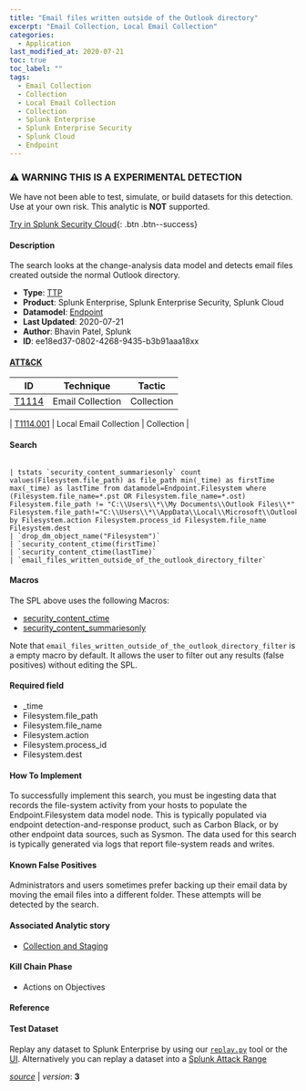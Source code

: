```yaml
---
title: "Email files written outside of the Outlook directory"
excerpt: "Email Collection, Local Email Collection"
categories:
  - Application
last_modified_at: 2020-07-21
toc: true
toc_label: ""
tags:
  - Email Collection
  - Collection
  - Local Email Collection
  - Collection
  - Splunk Enterprise
  - Splunk Enterprise Security
  - Splunk Cloud
  - Endpoint
---
```


### ⚠️ WARNING THIS IS A EXPERIMENTAL DETECTION
We have not been able to test, simulate, or build datasets for this detection. Use at your own risk. This analytic is **NOT** supported.


[Try in Splunk Security Cloud](https://www.splunk.com/en_us/cyber-security.html){: .btn .btn--success}

#### Description

The search looks at the change-analysis data model and detects email files created outside the normal Outlook directory.

- **Type**: [TTP](https://github.com/splunk/security_content/wiki/Detection-Analytic-Types)
- **Product**: Splunk Enterprise, Splunk Enterprise Security, Splunk Cloud
- **Datamodel**: [Endpoint](https://docs.splunk.com/Documentation/CIM/latest/User/Endpoint)
- **Last Updated**: 2020-07-21
- **Author**: Bhavin Patel, Splunk
- **ID**: ee18ed37-0802-4268-9435-b3b91aaa18xx


#### [ATT&CK](https://attack.mitre.org/)

| ID             | Technique        |  Tactic             |
| -------------- | ---------------- |-------------------- |
| [T1114](https://attack.mitre.org/techniques/T1114/) | Email Collection | Collection |

| [T1114.001](https://attack.mitre.org/techniques/T1114/001/) | Local Email Collection | Collection |

#### Search

```

| tstats `security_content_summariesonly` count values(Filesystem.file_path) as file_path min(_time) as firstTime max(_time) as lastTime from datamodel=Endpoint.Filesystem where (Filesystem.file_name=*.pst OR Filesystem.file_name=*.ost) Filesystem.file_path != "C:\\Users\\*\\My Documents\\Outlook Files\\*"  Filesystem.file_path!="C:\\Users\\*\\AppData\\Local\\Microsoft\\Outlook*" by Filesystem.action Filesystem.process_id Filesystem.file_name Filesystem.dest 
| `drop_dm_object_name("Filesystem")` 
| `security_content_ctime(firstTime)` 
| `security_content_ctime(lastTime)`
| `email_files_written_outside_of_the_outlook_directory_filter` 
```

#### Macros
The SPL above uses the following Macros:
* [security_content_ctime](https://github.com/splunk/security_content/blob/develop/macros/security_content_ctime.yml)
* [security_content_summariesonly](https://github.com/splunk/security_content/blob/develop/macros/security_content_summariesonly.yml)

Note that `email_files_written_outside_of_the_outlook_directory_filter` is a empty macro by default. It allows the user to filter out any results (false positives) without editing the SPL.

#### Required field
* _time
* Filesystem.file_path
* Filesystem.file_name
* Filesystem.action
* Filesystem.process_id
* Filesystem.dest


#### How To Implement
To successfully implement this search, you must be ingesting data that records the file-system activity from your hosts to populate the Endpoint.Filesystem data model node. This is typically populated via endpoint detection-and-response product, such as Carbon Black, or by other endpoint data sources, such as Sysmon. The data used for this search is typically generated via logs that report file-system reads and writes.

#### Known False Positives
Administrators and users sometimes prefer backing up their email data by moving the email files into a different folder. These attempts will be detected by the search.

#### Associated Analytic story
* [Collection and Staging](/stories/collection_and_staging)


#### Kill Chain Phase
* Actions on Objectives






#### Reference


#### Test Dataset
Replay any dataset to Splunk Enterprise by using our [`replay.py`](https://github.com/splunk/attack_data#using-replaypy) tool or the [UI](https://github.com/splunk/attack_data#using-ui).
Alternatively you can replay a dataset into a [Splunk Attack Range](https://github.com/splunk/attack_range#replay-dumps-into-attack-range-splunk-server)




[*source*](https://github.com/splunk/security_content/tree/develop/detections/experimental/application/email_files_written_outside_of_the_outlook_directory.yml) \| *version*: **3**